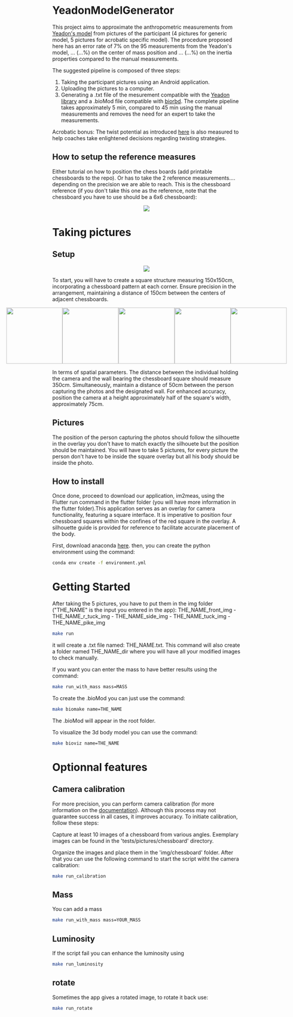 # YeadonModelGenerator

This project aims to approximate the anthropometric measurements from [Yeadon's model](https://doi.org/10.1016/0021-9290(90)90370-I) from pictures of the participant (4 pictures for generic model, 5 pictures for acrobatic specific model). The procedure proposed here has an error rate of 7% on the 95 measurements from the Yeadon's model, ... (...%) on the center of mass position and ... (...%) on the inertia properties compared to the manual measurements. 

The suggested pipeline is composed of three steps:
1) Taking the participant pictures using an Android application.
2) Uploading the pictures to a computer.
3) Generating a .txt file of the mesurement compatible with the [Yeadon library](https://yeadon.readthedocs.io/en/latest/) and a .bioMod file compatible with [biorbd](https://github.com/pyomeca/biorbd).
The complete pipeline takes approximately 5 min, compared to 45 min using the manual measurements and removes the need for an expert to take the measurements.

 Acrobatic bonus: The twist potential as introduced [here](https://doi.org/10.51224/SRXIV.337) is also measured to help coaches take enlightened decisions regarding twisting strategies.

## How to setup the reference measures
Either tutorial on how to position the chess boards (add printable chessboards to the repo).
Or has to take the 2 reference measurements.... depending on the precision we are able to reach.
This is the chessboard reference (if you don't take this one as the reference, note that the chessboard you have to use should be a 6x6 chessboard):
<p align="center">
    <img
      src="https://github.com/Hakuou123/YeadonModelGenerator/blob/main/tests/pictures/chessboardRef.png"
    />
</p>

# Taking pictures
## Setup
<p align="center">
    <img
      src="https://github.com/Hakuou123/YeadonModelGenerator/blob/main/tests/pictures/chessboardx4.jpg"
    />
</p>

To start, you will have to create a square structure measuring 150x150cm, incorporating a chessboard pattern at each corner. Ensure precision in the arrangement, maintaining a distance of 150cm between the centers of adjacent chessboards.
<p style="display: flex;align-items: center;justify-content: center;">
  <img src="https://github.com/Hakuou123/YeadonModelGenerator/blob/main/tests/pictures/frontSilhouette.jpg" width="150" />
  <img src="https://github.com/Hakuou123/YeadonModelGenerator/blob/main/tests/pictures/sideSilhouette.jpg" width="150"/>
  <img src="https://github.com/Hakuou123/YeadonModelGenerator/blob/main/tests/pictures/rTuckSilhouette.jpg" width="150"/>
  <img src="https://github.com/Hakuou123/YeadonModelGenerator/blob/main/tests/pictures/frontTuckSilhouette.jpg" width="150"/>
  <img src="https://github.com/Hakuou123/YeadonModelGenerator/blob/main/tests/pictures/pikeSilhouette.jpg" width="150"/>
</p>

In terms of spatial parameters. The distance between the individual holding the camera and the wall bearing the chessboard square should measure 350cm. Simultaneously, maintain a distance of 50cm between the person capturing the photos and the designated wall. For enhanced accuracy, position the camera at a height approximately half of the square's width, approximately 75cm.
## Pictures
The position of the person capturing the photos should follow the silhouette in the overlay you don't have to match exactly the silhouete but the position should be maintained.
You will have to take 5 pictures, for every picture the person don't have to be inside the square overlay but all his body should be inside the photo.

## How to install
Once done, proceed to download our application, im2meas, using the Flutter run command in the flutter folder (you will have more information in the flutter folder).This application serves as an overlay for camera functionality, featuring a square interface. It is imperative to position four chessboard squares within the confines of the red square in the overlay. A silhouette guide is provided for reference to facilitate accurate placement of the body.

First, download anaconda [here](https://www.anaconda.com/download).
then, you can create the python environment using the command:
```bash
conda env create -f environment.yml
```

# Getting Started
After taking the 5 pictures, you have to put them in the img folder ("THE_NAME" is the input you entered in the app):
THE_NAME_front_img - THE_NAME_r_tuck_img - THE_NAME_side_img - THE_NAME_tuck_img - THE_NAME_pike_img
```bash
make run
```
it will create a .txt file named: THE_NAME.txt.
This command will also create a folder named THE_NAME_dir where you will have all your modified images to check manually.

If you want you can enter the mass to have better results using the command:
```bash
make run_with_mass mass=MASS
```
To create the .bioMod you can just use the command:

```bash
make biomake name=THE_NAME
```
The .bioMod will appear in the root folder.

To visualize the 3d body model you can use the command:
```bash
make bioviz name=THE_NAME
```
# Optionnal features
## Camera calibration
For more precision, you can perform camera calibration (for more information on the [documentation](https://docs.opencv.org/4.x/dc/dbb/tutorial_py_calibration.html)). Although this process may not guarantee success in all cases, it improves accuracy. To initiate calibration, follow these steps:

Capture at least 10 images of a chessboard from various angles. Exemplary images can be found in the 'tests/pictures/chessboard' directory.

Organize the images and place them in the 'img/chessboard' folder.
After that you can use the following command to start the script witht the camera calibration:
```bash
make run_calibration
```
## Mass
You can add a mass

```bash
make run_with_mass mass=YOUR_MASS
```
## Luminosity
If the script fail you can enhance the luminosity using

```bash
make run_luminosity
```

## rotate
Sometimes the app gives a rotated image, to rotate it back use:
```bash
make run_rotate
```

